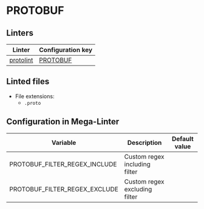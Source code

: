<!-- markdownlint-disable MD003 MD020 MD033 MD041 -->
<!-- Generated by .automation/build.py, please do not update manually -->
<!-- Instead, update descriptor file at https://github.com/nvuillam/mega-linter/tree/master/megalinter/descriptors/protobuf.yml -->
# PROTOBUF

## Linters

| Linter | Configuration key |
| ------ | ----------------- |
| [protolint](protobuf_protolint.md) | [PROTOBUF](protobuf_protolint.md) |

## Linted files

- File extensions:
  - `.proto`

## Configuration in Mega-Linter

| Variable | Description | Default value |
| ----------------- | -------------- | -------------- |
| PROTOBUF_FILTER_REGEX_INCLUDE | Custom regex including filter |  |
| PROTOBUF_FILTER_REGEX_EXCLUDE | Custom regex excluding filter |  |

